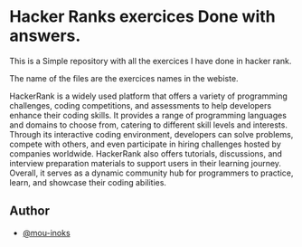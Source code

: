 # Hacker Ranks exercices Done with answers. 

This is a Simple repository with all the exercices I have done in hacker rank.

The name of the files are the exercices names in the webiste.


HackerRank is a widely used platform that offers a variety of programming challenges, coding competitions, and assessments to help developers enhance their coding skills. It provides a range of programming languages and domains to choose from, catering to different skill levels and interests. Through its interactive coding environment, developers can solve problems, compete with others, and even participate in hiring challenges hosted by companies worldwide. HackerRank also offers tutorials, discussions, and interview preparation materials to support users in their learning journey. Overall, it serves as a dynamic community hub for programmers to practice, learn, and showcase their coding abilities.

## Author

- [@mou-inoks](https://www.github.com/mou-inoks)

